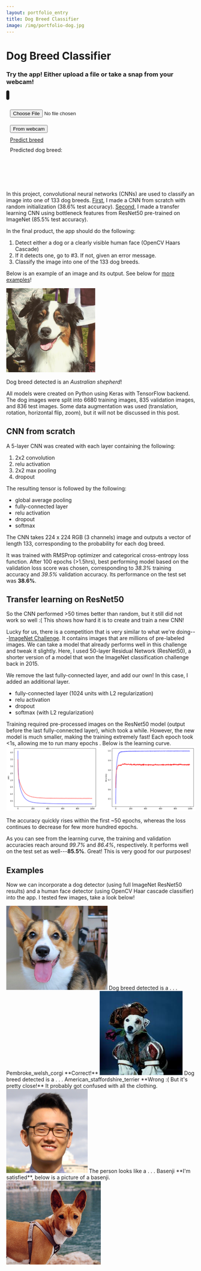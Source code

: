 ```yaml
---
layout: portfolio_entry
title: Dog Breed Classifier
image: /img/portfolio-dog.jpg
---
```


# Dog Breed Classifier

### Try the app! Either upload a file or take a snap from your webcam!
<div class="app center-block row">
    <div class="canvas col-sm-8">
        <canvas class="center-block" id="canvas" width="256" height="256" style="border:4px solid; border-radius: 5px; margin-top: 10px;"></canvas>
    </div>
    <div class="apptext col-sm-4">
        <div>
            <input type="file" value="Pick a file" accept="image/*" id="input_file" style="margin: 10px; margin-top: 30px;" class="btn btn-default" style="display: inline-block;">
        </div>
        <div>
            <video style="display: none; visibility: hidden" id="video"></video>
            <button type="button" class="btn btn-default" id="webcam" style="margin: 10px;">From webcam</button>
        </div>
        <div class="">
            <a href="#" id="submit" class="btn btn-default" style="margin: 10px;"><span style=""> Predict breed </span></a>
        </div>
        <div class="" style="margin: 10px; margin-bottom: 100px;">
            Predicted dog breed: <strong><span id="result"></span></strong>
        </div>
    </div>
</div>

In this project, convolutional neural networks (CNNs) are used to classify an image into one of 133 dog breeds.
[First](#cnn-from-scratch), I made a CNN from scratch with random initialization (38.6% test accuracy).
[Second](#transfer-learning-on-resnet50), I made a transfer learning CNN using bottleneck features from ResNet50 pre-trained on ImageNet (85.5% test accuracy).

In the final product, the app should do the following:
1. Detect either a dog or a clearly visible human face (OpenCV Haars Cascade)
2. If it detects one, go to #3.  If not, given an error message.
3. Classify the image into one of the 133 dog breeds.

Below is an example of an image and its output. See below for [more examples](#examples)!

<img src="/img/dogbreedclassifier/Brownie.jpg" height="224" title="This is an Australian Shepherd we adore named Brownie!">

Dog breed detected is an *Australian shepherd*!

All models were created on Python using Keras with TensorFlow backend.
The dog images were split into 6680 training images, 835 validation images, and 836 test images.
Some data augmentation was used (translation, rotation, horizontal flip, zoom), but it will not be discussed in this post.


## CNN from scratch

A 5-layer CNN was created with each layer containing the following:
1. 2x2 convolution
2. relu activation
3. 2x2 max pooling
4. dropout

The resulting tensor is followed by the following:
- global average pooling
- fully-connected layer
- relu activation
- dropout
- softmax

The CNN takes 224 x 224 RGB (3 channels) image and outputs a vector of length 133, corresponding to the probability for each dog breed.

It was trained with RMSProp optimizer and categorical cross-entropy loss function.
After 100 epochs (>1.5hrs), best performing model based on the validation loss score was chosen, corresponding to *38.3%* training accuracy and *39.5%* validation accuracy.
Its performance on the test set was **38.6%**.


## Transfer learning on ResNet50
So the CNN performed >50 times better than random, but it still did not work so well :(
This shows how hard it is to create and train a new CNN!

Lucky for us, there is a competition that is very similar to what we're doing---[ImageNet Challenge](http://www.image-net.org/). It contains images that are millions of pre-labeled images.
We can take a model that already performs well in this challenge and tweak it slightly.
Here, I used 50-layer Residual Network (ResNet50), a shorter version of a model that won the ImageNet classification challenge back in 2015.

We remove the last fully-connected layer, and add our own!
In this case, I added an additional layer.
- fully-connected layer (1024 units with L2 regularization)
- relu activation
- dropout
- softmax (with L2 regularization)

Training required pre-processed images on the ResNet50 model (output before the last fully-connected layer), which took a while.
However, the new model is much smaller, making the training extremely fast! Each epoch took <1s, allowing me to run many epochs .
Below is the learning curve.
![](/img/dogbreedclassifier/resnet50_learning_curve.png "Learning curve with ResNet50 transfer learning")

The accuracy quickly rises within the first ~50 epochs, whereas the loss continues to decrease for few more hundred epochs.

As you can see from the learning curve, the training and validation accuracies reach around *99.7%* and *86.4%*, respectively.
It performs well on the test set as well---**85.5%**.
Great! This is very good for our purposes!

## Examples
Now we can incorporate a dog detector (using full ImageNet ResNet50 results) and a human face detector (using OpenCV Haar cascade classifier) into the app.
I tested few images, take a look below!

<img src="/img/dogbreedclassifier/Gatsby.jpg" height="224" title="This is another dog we adore named Gatsby! He's a Welsh Pembroke Corgi.">
Dog breed detected is a . . . Pembroke_welsh_corgi
**Correct!**

<img src="/img/dogbreedclassifier/Wishbone.jpg" height="224" title="If you don't know this dog, you're too young! Wishbone! He's a Jack Russel Terrier.">
Dog breed detected is a . . . American_staffordshire_terrier
**Wrong :( But it's pretty close!** It probably got confused with all the clothing.

<img src="/img/dogbreedclassifier/Adrian.jpg" height="224" title="This is me. Not a dog.">
The person looks like a . . . Basenji
**I'm satisfied**, below is a picture of a basenji.
<img src="/img/dogbreedclassifier/Basenji.jpg" height="224" title="This is a Basenji!">

<script type="text/javascript">
    window.onload = function(){
        $.get('https://dog-breed-app.herokuapp.com/');
        $("#submit").click(function(){
            var canvasObj = document.getElementById("canvas");
            var image = canvasObj.toDataURL();

            $("#result").text("...thinking... (this might take up to 20 seconds)");
            $.ajax({
                type: "POST",
                url: "https://dog-breed-app.herokuapp.com/",
                data: image,
                success: function(data){
                    $("#result").text(data);
                },
                error: function(jqxhr, textStatus, error){
                    result.text('Oh no! Error occurred :[ Try again in a bit.');
                    console.log(jqxhr);
                    console.log(textStatus);
                    console.log(error);
                }
            });
        });
    }
</script>
<script src="/js/dogbreed/dogbreed.js" charset="utf-8"></script>
